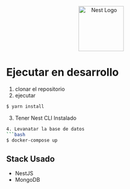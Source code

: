 <p align="center">
  <a href="http://nestjs.com/" target="blank"><img src="https://nestjs.com/img/logo-small.svg" width="120" alt="Nest Logo" /></a>
</p>

# Ejecutar en desarrollo

1. clonar el repositorio
2. ejecutar
```bash
$ yarn install
```
3. Tener Nest CLI Instalado
```bash
4. Levanatar la base de datos
```bash
$ docker-compose up
```

## Stack Usado
* NestJS
* MongoDB
